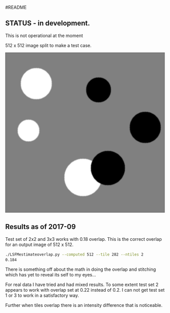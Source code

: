 #README

## STATUS - in development.

This is not operational at the moment

512 x 512 image split to make a test case.

![alt text](./testSet/circlesBrightDark.png?raw=true "Test image")

## Results as of 2017-09

Test set of 2x2 and 3x3 works with 0.18 overlap. This is the correct overlap for an output image of 512 x 512. 
``` sh
./LSFMestimateoverlap.py --computed 512 --tile 282 --ntiles 2
0.184
```

There is something off about the math in doing the overlap and stitching which has yet to reveal its self to my eyes...

For real data I have tried and had mixed results. To some extent test set 2 appears to work with overlap set at 0.22 instead of 0.2. I can not get test set 1 or 3 to work in a satisfactory way.

Further when tiles overlap there is an intensity difference that is noticeable. 